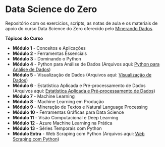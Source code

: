 # Data Science do Zero

Repositório com os exercícios, scripts, as notas de aula e os materiais de apoio do curso Data Science do Zero oferecido pelo <a href="https://minerandodados.com.br/">Minerando Dados</a>.

**Tópicos do Curso**
 - <b>Módulo 1</b> - Conceitos e Aplicações
 - <b>Módulo 2</b> - Ferramentas Essenciais
 - <b>Módulo 3</b> - Dominando o Python
 - <b>Módulo 4</b> - Python para Análise de Dados
 (Arquivos aqui: <a href="https://github.com/brunatoloti/data-science-do-zero/tree/main/Python%20para%20An%C3%A1lise%20de%20Dados">Python para Análise de Dados</a>)
 - <b>Módulo 5</b> - Visualização de Dados
 (Arquivos aqui: <a href="https://github.com/brunatoloti/data-science-do-zero/tree/main/Visualiza%C3%A7%C3%A3o%20de%20Dados">Visualização de Dados</a>)
 - <b>Módulo 6</b> - Estatística Aplicada e Pré-processamento de Dados
 (Arquivos aqui: <a href="https://github.com/brunatoloti/data-science-do-zero/tree/main/Estat%C3%ADstica%20Aplicada%20e%20Pr%C3%A9-processamento%20de%20Dados">Estatística Aplicada e Pré-processamento de Dados</a>)
 - <b>Módulo 7</b> - Machine Learning
 - <b>Módulo 8</b> - Machine Learning em Produção
 - <b>Módulo 9</b> - Mineração de Textos e Natural Language Processing
 - <b>Módulo 10</b> - Ferramentas Gráficas para Data Science
 - <b>Módulo 11</b> - Visão Computacional e Deep Learning
 - <b>Módulo 12</b> - Azure Machine Learning na Prática
 - <b>Módulo 13</b> - Séries Temporais com Python
 - <b>Módulo Extra</b> - Web Scraping com Python
 (Arquivos aqui: <a href="https://github.com/brunatoloti/web-scraping-tripadvisor">Web Scraping com Python</a>)
